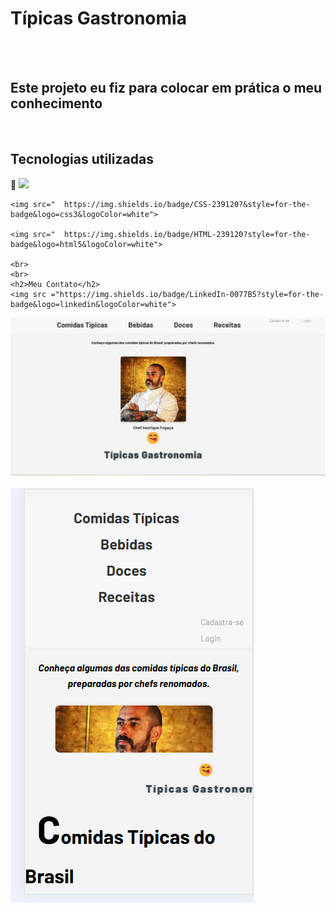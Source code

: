 <h1>Típicas Gastronomia</h1>
<br>
<br>
<p><h2>Este projeto eu fiz para colocar em prática o meu conhecimento</h2></p>
<br>
<h2>Tecnologias utilizadas</h2>🚀
    <img src ="https://img.shields.io/badge/JavaScript-F7DF1E?style=for-the-badge&logo=javascript&logoColor=black">
   
    <img src="	https://img.shields.io/badge/CSS-239120?&style=for-the-badge&logo=css3&logoColor=white">
     
    <img src="	https://img.shields.io/badge/HTML-239120?style=for-the-badge&logo=html5&logoColor=white">
    
    <br>
    <br>
    <h2>Meu Contato</h2>
    <img src ="https://img.shields.io/badge/LinkedIn-0077B5?style=for-the-badge&logo=linkedin&logoColor=white">

<img src ="https://github.com/jardelMessias39/comida-tipica-brasil/blob/main/tipicas/imagem%20disktop.png?raw=true"/>
<br>
<br>
<img src ="https://github.com/jardelMessias39/comida-tipica-brasil/blob/main/tipicas/imagem%20mobile.png?raw=true"/>
